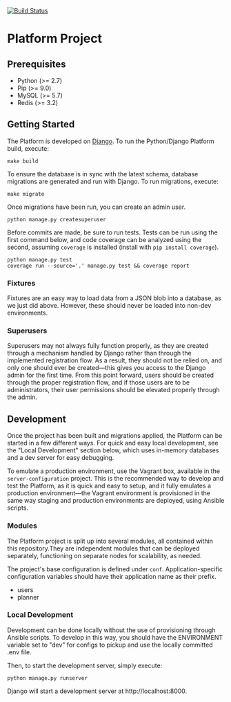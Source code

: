 [![Build Status](https://travis-ci.org/HeliumEdu/platform.svg?branch=master)](https://travis-ci.org/HeliumEdu/platform)

# Platform Project

## Prerequisites
* Python (>= 2.7)
* Pip (>= 9.0)
* MySQL (>= 5.7)
* Redis (>= 3.2)

## Getting Started
The Platform is developed on [Django](https://www.djangoproject.com/). To run the Python/Django Platform build, execute:

```
make build
```

To ensure the database is in sync with the latest schema, database migrations are generated and run with Django. To run migrations, execute:

```
make migrate
```

Once migrations have been run, you can create an admin user.

```
python manage.py createsuperuser
```

Before commits are made, be sure to run tests. Tests can be run using the first command below, and code coverage can be analyzed using the second,
assuming `coverage` is installed (install with `pip install coverage`).
 
```
python manage.py test
coverage run --source='.' manage.py test && coverage report
```

### Fixtures
Fixtures are an easy way to load data from a JSON blob into a database, as we just did above. However, these should never be loaded into
non-dev environments.

### Superusers
Superusers may not always fully function properly, as they are created through a mechanism handled by Django rather than through the implemented
registration flow. As a result, they should not be relied on, and only one should ever be created—this gives you access to the Django admin for the
first time. From this point forward, users should be created through the proper registration flow, and if those users are to be administrators,
their user permissions should be elevated properly through the admin. 

## Development
Once the project has been built and migrations applied, the Platform can be started in a few different ways. For quick and easy local development,
see the "Local Development" section below, which uses in-memory databases and a dev server for easy debugging.

To emulate a production environment, use the Vagrant box, available in the `server-configuration` project. This is the recommended way to develop
and test the Platform, as it is quick and easy to setup, and it fully emulates a production environment—the Vagrant environment is provisioned in
the same way staging and production environments are deployed, using Ansible scripts.

### Modules
The Platform project is split up into several modules, all contained within this repository.They are independent modules that can be deployed
separately, functioning on separate nodes for scalability, as needed.

The project's base configuration is defined under `conf`. Application-specific configuration variables should have their application name as their
prefix.

* users
* planner

### Local Development
Development can be done locally without the use of provisioning through Ansible scripts. To develop in this way, you should have the ENVIRONMENT
variable set to "dev" for configs to pickup and use the locally committed .env file.

Then, to start the development server, simply execute:

```
python manage.py runserver
```

Django will start a development server at http://localhost:8000.
